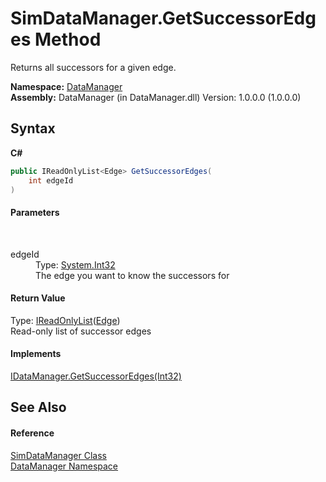 # SimDataManager.GetSuccessorEdges Method 
 

Returns all successors for a given edge.

**Namespace:**&nbsp;<a href="699cd2d6-1481-41f2-ef8c-776ba4af1388">DataManager</a><br />**Assembly:**&nbsp;DataManager (in DataManager.dll) Version: 1.0.0.0 (1.0.0.0)

## Syntax

**C#**<br />
``` C#
public IReadOnlyList<Edge> GetSuccessorEdges(
	int edgeId
)
```


#### Parameters
&nbsp;<dl><dt>edgeId</dt><dd>Type: <a href="http://msdn2.microsoft.com/en-us/library/td2s409d" target="_blank">System.Int32</a><br />The edge you want to know the successors for</dd></dl>

#### Return Value
Type: <a href="http://msdn2.microsoft.com/en-us/library/hh192385" target="_blank">IReadOnlyList</a>(<a href="19be5487-4623-807c-776e-93934534c2f8">Edge</a>)<br />Read-only list of successor edges

#### Implements
<a href="0b6cadd9-da6b-fea0-cbf6-3d5dcf782593">IDataManager.GetSuccessorEdges(Int32)</a><br />

## See Also


#### Reference
<a href="c932baac-c60b-aa6f-f5c0-a68d804542cd">SimDataManager Class</a><br /><a href="699cd2d6-1481-41f2-ef8c-776ba4af1388">DataManager Namespace</a><br />